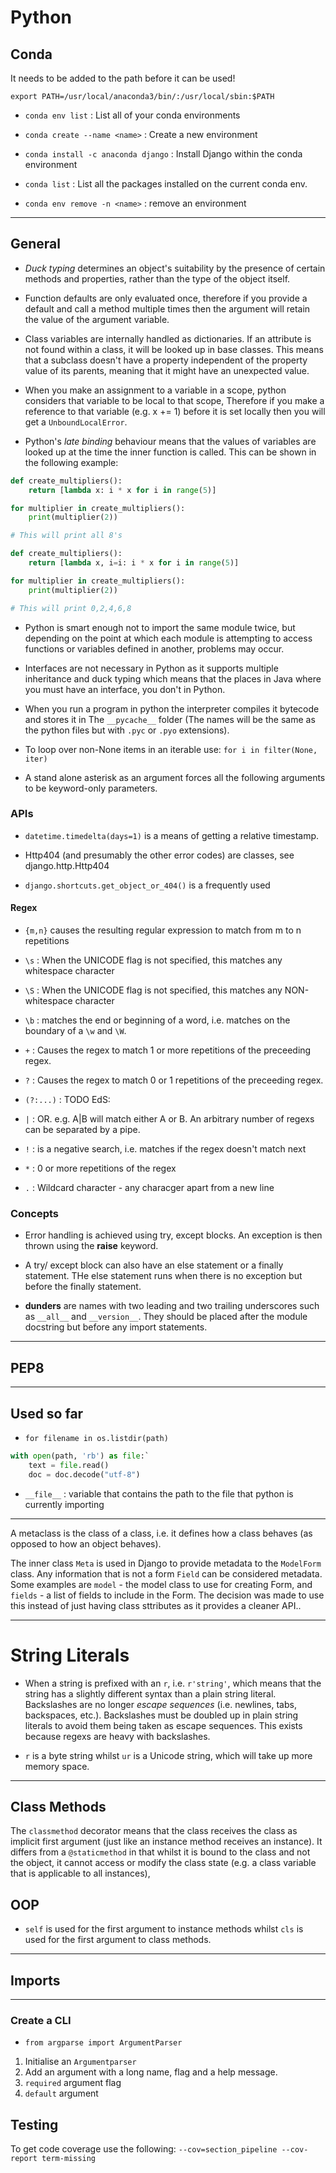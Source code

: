# Python

## Conda

It needs to be added to the path before it can be used!

```
export PATH=/usr/local/anaconda3/bin/:/usr/local/sbin:$PATH
```

* `conda env list` : List all of your conda environments

* `conda create --name <name>` : Create a new environment

* `conda install -c anaconda django` : Install Django within the conda environment

* `conda list` : List all the packages installed on the current conda env.

* `conda env remove -n <name>` : remove an environment
---

## General

* *Duck typing* determines an object's suitability by the presence of certain methods and properties,  rather than the type of the object itself.

* Function defaults are only evaluated once, therefore if you provide a default and call a method multiple times then the argument will retain the value of the argument variable.

* Class variables are internally handled as dictionaries. If an attribute is not found within a class, it will be looked up in base classes. This means that a subclass doesn't have a property independent of the property value of its parents, meaning that it might have an unexpected value.

* When you make an assignment to a variable in a scope, python considers that variable to be local to that scope, Therefore if you make a reference to that variable (e.g. x += 1) before it is set locally then you will get a `UnboundLocalError`.

* Python's *late binding* behaviour means that the values of variables are looked up at the time the inner function is called. This can be shown in the following example:

```python
def create_multipliers():
    return [lambda x: i * x for i in range(5)]

for multiplier in create_multipliers():
    print(multiplier(2))

# This will print all 8's

def create_multipliers():
    return [lambda x, i=i: i * x for i in range(5)]

for multiplier in create_multipliers():
    print(multiplier(2))

# This will print 0,2,4,6,8
```

* Python is smart enough not to import the same module twice, but depending on the point at which each module is attempting to access functions or variables defined in another, problems may occur.

* Interfaces are not necessary in Python as it supports multiple inheritance and duck typing which means that the places in Java where you must have an interface, you don't in Python.

* When you run a program in python the interpreter compiles it bytecode and stores it in The `__pycache__` folder (The names will be the same as the python files but with `.pyc` or `.pyo` extensions). 

* To loop over non-None items in an iterable use: `for i in filter(None, iter)`

* A stand alone asterisk as an argument forces all the following arguments to be keyword-only parameters.

### APIs

* `datetime.timedelta(days=1)` is a means of getting a relative timestamp.

* Http404 (and presumably the other error codes) are classes, see django.http.Http404

* `django.shortcuts.get_object_or_404()` is a frequently used 

#### Regex

* `{m,n}` causes the resulting regular expression to match from m to n repetitions

* `\s` : When the UNICODE flag is not specified, this matches any whitespace character

* `\S` : When the UNICODE flag is not specified, this matches any NON-whitespace character

* `\b` : matches the end or beginning of a word, i.e. matches on the boundary of a `\w` and `\W`.

* `+` : Causes the regex to match 1 or more repetitions of the preceeding regex.

* `?` : Causes the regex to match 0 or 1 repetitions of the preceeding regex.

* `(?:...)` : TODO EdS:

* `|` : OR. e.g. A|B will match either A or B.  An arbitrary number of regexs can be separated by a pipe.

* `!` : is a negative search, i.e. matches if the regex doesn't match next

* `*` : 0 or more repetitions of the regex

* `.` : Wildcard character - any characger apart from a new line

### Concepts

* Error handling is achieved using try, except blocks. An exception is then thrown using the **raise** keyword.

* A try/ except block can also have an else statement or a finally statement. THe else statement runs when there is no exception but before the finally statement.

* **dunders** are names with two leading and two trailing underscores such as `__all__` and `__version__`. They should be placed after the module docstring but before any import statements.

---

## PEP8

---

## Used so far

* `for filename in os.listdir(path)`

```python
with open(path, 'rb') as file:`
	text = file.read()
	doc = doc.decode("utf-8")
```

* `__file__` : variable that contains the path to the file that python is currently importing 

---

A metaclass is the class of a class, i.e. it defines how a class behaves (as opposed to how an object behaves). 

The inner class `Meta` is used in Django to provide metadata to the `ModelForm` class. Any information that is not a form `Field` can be considered metadata. Some examples are `model` - the model class to use for creating Form, and `fields` - a list of fields to include in the Form. The decision was made to use this instead of just having class sttributes as it provides a cleaner API..

---

# String Literals

* When a string is prefixed with an `r`, i.e. `r'string'`, which means that the string has a slightly different syntax than a plain string literal. Backslashes are no longer *escape sequences* (i.e. newlines, tabs, backspaces, etc.). Backslashes must be doubled up in plain string literals to avoid them being taken as escape sequences. This exists because regexs are heavy with backslashes. 

* `r` is a byte string whilst `ur` is a Unicode string, which will take up more memory space.

---


## Class Methods

The `classmethod` decorator means that the class receives the class as implicit first argument (just like an instance method receives an instance). It differs from a `@staticmethod` in that whilst it is bound to the class and not the object, it cannot access or modify the class state (e.g. a class variable that is applicable to all instances),


## OOP

* `self` is used for the first argument to instance methods whilst `cls` is used for the first argument to class methods.

---


## Imports

---

### Create a CLI

* `from argparse import ArgumentParser`

1. Initialise an `Argumentparser`
1. Add an argument with a long name, flag and a help message.
1. `required` argument flag
1. `default` argument

## Testing

To get code coverage use the following: `--cov=section_pipeline --cov-report term-missing`
